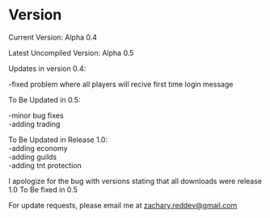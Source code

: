 Version
=======
Current Version: Alpha 0.4

Latest Uncompiled Version: Alpha 0.5

Updates in version 0.4:

-fixed problem where all players will recive first time login message

To Be Updated in 0.5:

-minor bug fixes<br>
-adding trading

To Be Updated in Release 1.0:<br>
-adding economy<br>
-adding guilds<br>
-adding tnt protection

I apologize for the bug with versions stating that all downloads were release 1.0 To Be fixed in 0.5

For update requests, please email me at zachary.reddev@gmail.com
